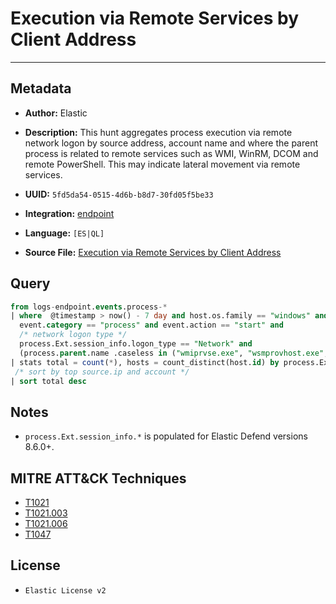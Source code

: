 # Execution via Remote Services by Client Address

---

## Metadata

- **Author:** Elastic
- **Description:** This hunt aggregates process execution via remote network logon by source address, account name and where the parent process is related to remote services such as WMI, WinRM, DCOM and remote PowerShell. This may indicate lateral movement via remote services.

- **UUID:** `5fd5da54-0515-4d6b-b8d7-30fd05f5be33`
- **Integration:** [endpoint](https://docs.elastic.co/integrations/endpoint)
- **Language:** `[ES|QL]`
- **Source File:** [Execution via Remote Services by Client Address](../queries/execution_via_remote_services_by_client_address.toml)
## Query

```sql
from logs-endpoint.events.process-*
| where  @timestamp > now() - 7 day and host.os.family == "windows" and
  event.category == "process" and event.action == "start" and
  /* network logon type */
  process.Ext.session_info.logon_type == "Network" and
  (process.parent.name .caseless in ("wmiprvse.exe", "wsmprovhost.exe", "winrshost.exe") or (process.parent.name == "svchost.exe" and process.parent.args == "DcomLaunch"))
| stats total = count(*), hosts = count_distinct(host.id) by process.Ext.session_info.client_address, user.name, process.parent.name
 /* sort by top source.ip and account */
| sort total desc
```

## Notes

- `process.Ext.session_info.*` is populated for Elastic Defend versions 8.6.0+.

## MITRE ATT&CK Techniques

- [T1021](https://attack.mitre.org/techniques/T1021)
- [T1021.003](https://attack.mitre.org/techniques/T1021/003)
- [T1021.006](https://attack.mitre.org/techniques/T1021/006)
- [T1047](https://attack.mitre.org/techniques/T1047)

## License

- `Elastic License v2`
